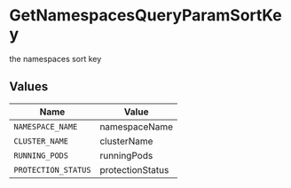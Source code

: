 # GetNamespacesQueryParamSortKey

the namespaces sort key


## Values

| Name                | Value               |
| ------------------- | ------------------- |
| `NAMESPACE_NAME`    | namespaceName       |
| `CLUSTER_NAME`      | clusterName         |
| `RUNNING_PODS`      | runningPods         |
| `PROTECTION_STATUS` | protectionStatus    |